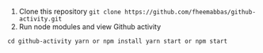 1. Clone this repository `git clone https://github.com/fheemabbas/github-activity.git`
2. Run node modules and view Github activity

`cd github-activity
yarn or npm install
yarn start or npm start
`

